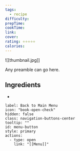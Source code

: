 ```yaml
---
tags:
  - recipe
difficulty: 
prepTime: 
cookTime: 
link: 
cover: 
rating: ⭐️⭐️⭐️⭐️⭐️
calories:
---
```


![[thumbnail.jpg]]

Any preamble can go here.

## Ingredients
- 



```meta-bind-button
label: Back to Main Menu
icon: "book-open-check"
hidden: false
class: navigation-buttons-center
tooltip: ""
id: menu-button
style: primary
actions:
  - type: open
    link: "[[Menu]]"

```
 
